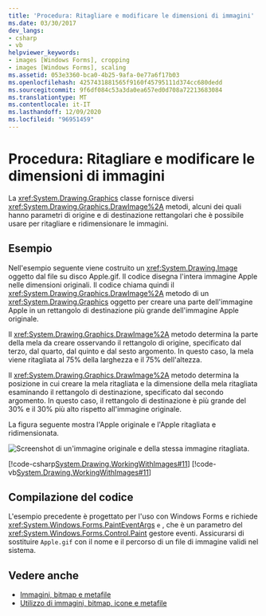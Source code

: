 ```yaml
---
title: 'Procedura: Ritagliare e modificare le dimensioni di immagini'
ms.date: 03/30/2017
dev_langs:
- csharp
- vb
helpviewer_keywords:
- images [Windows Forms], cropping
- images [Windows Forms], scaling
ms.assetid: 053e3360-bca0-4b25-9afa-0e77a6f17b03
ms.openlocfilehash: 4257431881565f9160f45795111d374cc680dedd
ms.sourcegitcommit: 9f6df084c53a3da0ea657ed0d708a72213683084
ms.translationtype: MT
ms.contentlocale: it-IT
ms.lasthandoff: 12/09/2020
ms.locfileid: "96951459"
---
```

# <a name="how-to-crop-and-scale-images"></a>Procedura: Ritagliare e modificare le dimensioni di immagini
La <xref:System.Drawing.Graphics> classe fornisce diversi <xref:System.Drawing.Graphics.DrawImage%2A> metodi, alcuni dei quali hanno parametri di origine e di destinazione rettangolari che è possibile usare per ritagliare e ridimensionare le immagini.  
  
## <a name="example"></a>Esempio  
 Nell'esempio seguente viene costruito un <xref:System.Drawing.Image> oggetto dal file su disco Apple.gif. Il codice disegna l'intera immagine Apple nelle dimensioni originali. Il codice chiama quindi il <xref:System.Drawing.Graphics.DrawImage%2A> metodo di un <xref:System.Drawing.Graphics> oggetto per creare una parte dell'immagine Apple in un rettangolo di destinazione più grande dell'immagine Apple originale.  
  
 Il <xref:System.Drawing.Graphics.DrawImage%2A> metodo determina la parte della mela da creare osservando il rettangolo di origine, specificato dal terzo, dal quarto, dal quinto e dal sesto argomento. In questo caso, la mela viene ritagliata al 75% della larghezza e il 75% dell'altezza.  
  
 Il <xref:System.Drawing.Graphics.DrawImage%2A> metodo determina la posizione in cui creare la mela ritagliata e la dimensione della mela ritagliata esaminando il rettangolo di destinazione, specificato dal secondo argomento. In questo caso, il rettangolo di destinazione è più grande del 30% e il 30% più alto rispetto all'immagine originale.  
  
 La figura seguente mostra l'Apple originale e l'Apple ritagliata e ridimensionata.  
  
 ![Screenshot di un'immagine originale e della stessa immagine ritagliata.](./media/how-to-crop-and-scale-images/original-image-cropped-image.png)  
  
 [!code-csharp[System.Drawing.WorkingWithImages#11](~/samples/snippets/csharp/VS_Snippets_Winforms/System.Drawing.WorkingWithImages/CS/Class1.cs#11)]
 [!code-vb[System.Drawing.WorkingWithImages#11](~/samples/snippets/visualbasic/VS_Snippets_Winforms/System.Drawing.WorkingWithImages/VB/Class1.vb#11)]  
  
## <a name="compiling-the-code"></a>Compilazione del codice  
 L'esempio precedente è progettato per l'uso con Windows Forms e richiede <xref:System.Windows.Forms.PaintEventArgs> `e` , che è un parametro del <xref:System.Windows.Forms.Control.Paint> gestore eventi. Assicurarsi di sostituire `Apple.gif` con il nome e il percorso di un file di immagine validi nel sistema.  
  
## <a name="see-also"></a>Vedere anche

- [Immagini, bitmap e metafile](images-bitmaps-and-metafiles.md)
- [Utilizzo di immagini, bitmap, icone e metafile](working-with-images-bitmaps-icons-and-metafiles.md)
